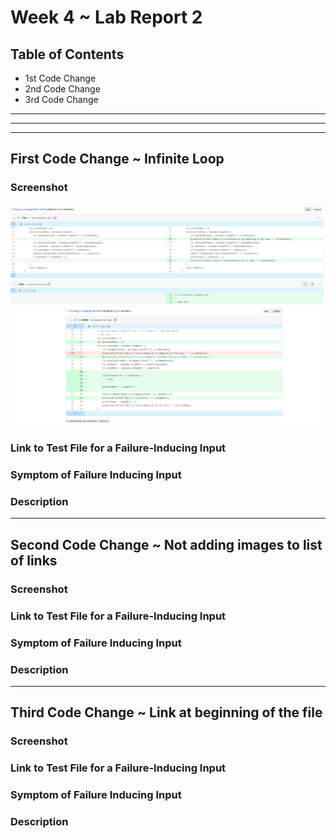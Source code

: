 # **Week 4 ~ Lab Report 2**
## Table of Contents
* 1st Code Change
* 2nd Code Change
* 3rd Code Change
---
---
---
## First Code Change ~ Infinite Loop
### Screenshot
![First Image](lab2_change1.PNG)
![Secong Image](lab2_change1_pic2.PNG)
### Link to Test File for a Failure-Inducing Input

### Symptom of Failure Inducing Input
### Description
---
## Second Code Change ~ Not adding images to list of links
### Screenshot
### Link to Test File for a Failure-Inducing Input
### Symptom of Failure Inducing Input
### Description
---
## Third Code Change ~ Link at beginning of the file
### Screenshot
### Link to Test File for a Failure-Inducing Input
### Symptom of Failure Inducing Input
### Description
